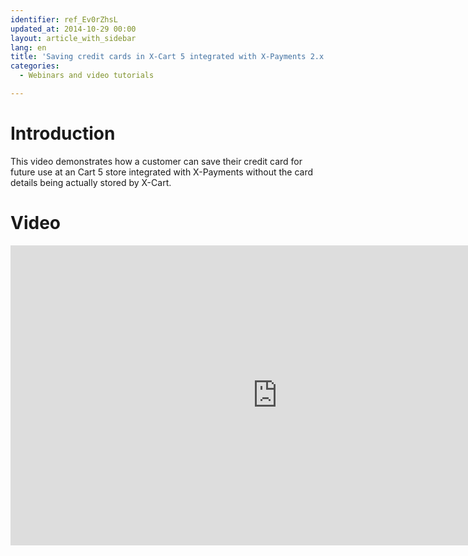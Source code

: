 ```yaml
---
identifier: ref_Ev0rZhsL
updated_at: 2014-10-29 00:00
layout: article_with_sidebar
lang: en
title: 'Saving credit cards in X-Cart 5 integrated with X-Payments 2.x'
categories:
  - Webinars and video tutorials

---
```



# Introduction

This video demonstrates how a customer can save their credit card for future use at an Cart 5 store integrated with X-Payments without the card details being actually stored by X-Cart. 

# Video

<iframe class="youtube-player" type="text/html" style="width: 853px; height: 480px" src="http://www.youtube.com/embed/OLo6Gtup5tw" frameborder="0"></iframe>